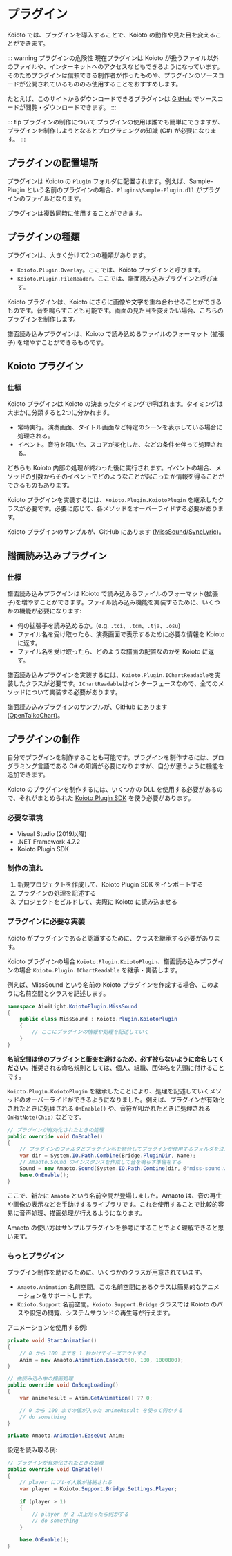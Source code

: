 # プラグイン

Koioto では、プラグインを導入することで、Koioto の動作や見た目を変えることができます。

::: warning プラグインの危険性
現在プラグインは Koioto が扱うファイル以外のファイルや、インターネットへのアクセスなどもできるようになっています。そのためプラグインは信頼できる制作者が作ったものや、プラグインのソースコードが公開されているもののみ使用することをおすすめします。

たとえば、このサイトからダウンロードできるプラグインは [GitHub](https://github.com/Koioto) でソースコードが閲覧・ダウンロードできます。
:::

::: tip プラグインの制作について
プラグインの使用は誰でも簡単にできますが、プラグインを制作しようとなるとプログラミングの知識 (C#) が必要になります。
:::

## プラグインの配置場所

プラグインは Koioto の ``Plugin`` フォルダに配置されます。例えば、Sample-Plugin という名前のプラグインの場合、``Plugins\Sample-Plugin.dll`` がプラグインのファイルとなります。

プラグインは複数同時に使用することができます。

## プラグインの種類

プラグインは、大きく分けて2つの種類があります。

- ``Koioto.Plugin.Overlay``。ここでは、Koioto プラグインと呼びます。
- ``Koioto.Plugin.FileReader``。ここでは、譜面読み込みプラグインと呼びます。

Koioto プラグインは、Koioto にさらに画像や文字を重ね合わせることができるものです。音を鳴らすことも可能です。画面の見た目を変えたい場合、こちらのプラグインを制作します。

譜面読み込みプラグインは、Koioto で読み込めるファイルのフォーマット (拡張子) を増やすことができるものです。

## Koioto プラグイン

### 仕様

Koioto プラグインは Koioto の決まったタイミングで呼ばれます。タイミングは大まかに分類すると2つに分かれます。

- 常時実行。演奏画面、タイトル画面など特定のシーンを表示している場合に処理される。
- イベント。音符を叩いた、スコアが変化した、などの条件を伴って処理される。

どちらも Koioto 内部の処理が終わった後に実行されます。イベントの場合、メソッドの引数からそのイベントでどのようなことが起こったか情報を得ることができるものもあります。

Koioto プラグインを実装するには、``Koioto.Plugin.KoiotoPlugin`` を継承したクラスが必要です。必要に応じて、各メソッドをオーバーライドする必要があります。

Koioto プラグインのサンプルが、GitHub にあります ([MissSound](https://github.com/Koioto/MissSound)/[SyncLyric](https://github.com/Koioto/SyncLyrics))。

## 譜面読み込みプラグイン

### 仕様

譜面読み込みプラグインは Koioto で読み込みるファイルのフォーマット(拡張子)を増やすことができます。ファイル読み込み機能を実装するために、いくつかの機能が必要になります:

- 何の拡張子を読み込めるか。(e.g. ``.tci``、``.tcm``、``.tja``、``.osu``)
- ファイル名を受け取ったら、演奏画面で表示するために必要な情報を Koioto に返す。
- ファイル名を受け取ったら、どのような譜面の配置なのかを Koioto に返す。

譜面読み込みプラグインを実装するには、``Koioto.Plugin.IChartReadable``を実装したクラスが必要です。``IChartReadable``はインターフェースなので、全てのメソッドについて実装する必要があります。

譜面読み込みプラグインのサンプルが、GitHub にあります ([OpenTaikoChart](https://github.com/Koioto/OpenTaikoChart))。

## プラグインの制作

自分でプラグインを制作することも可能です。プラグインを制作するには、プログラミング言語である C# の知識が必要になりますが、自分が思うように機能を追加できます。

Koioto のプラグインを制作するには、いくつかの DLL を使用する必要があるので、それがまとめられた [Koioto Plugin SDK](https://github.com/Koioto/KoiotoPluginSDK) を使う必要があります。

### 必要な環境

- Visual Studio (2019以降)
- .NET Framework 4.7.2
- Koioto Plugin SDK

### 制作の流れ

1. 新規プロジェクトを作成して、Koioto Plugin SDK をインポートする
2. プラグインの処理を記述する
3. プロジェクトをビルドして、実際に Koioto に読み込ませる

### プラグインに必要な実装

Koioto がプラグインであると認識するために、クラスを継承する必要があります。

Koioto プラグインの場合 ``Koioto.Plugin.KoiotoPlugin``、譜面読み込みプラグインの場合 ``Koioto.Plugin.IChartReadable`` を継承・実装します。

例えば、MissSound という名前の Koioto プラグインを作成する場合、このように名前空間とクラスを記述します。

```cs
namespace AioiLight.KoiotoPlugin.MissSound
{
    public class MissSound : Koioto.Plugin.KoiotoPlugin
    {
        // ここにプラグインの情報や処理を記述していく
    }
}
```

**名前空間は他のプラグインと衝突を避けるため、必ず被らないように命名してください**。推奨される命名規則としては、個人、組織、団体名を先頭に付けることです。

``Koioto.Plugin.KoiotoPlugin`` を継承したことにより、処理を記述していくメソッドのオーバーライドができるようになりました。例えば、プラグインが有効化されたときに処理される ``OnEnable()`` や、音符が叩かれたときに処理される ``OnHitNote(Chip)`` などです。

```cs
// プラグインが有効化されたときの処理
public override void OnEnable()
{
    // プラグインのフォルダとプラグイン名を結合してプラグインが使用するフォルダを決定する
    var dir = System.IO.Path.Combine(Bridge.PluginDir, Name);
    // Amaoto.Sound のインスタンスを作成して音を鳴らす準備をする
    Sound = new Amaoto.Sound(System.IO.Path.Combine(dir, @"miss-sound.wav"));
    base.OnEnable();
}
```

ここで、新たに ``Amaoto`` という名前空間が登場しました。Amaoto は、音の再生や画像の表示などを手助けするライブラリです。これを使用することで比較的容易に音声処理、描画処理が行えるようになります。

Amaoto の使い方はサンプルプラグインを参考にすることでよく理解できると思います。

### もっとプラグイン

プラグイン制作を助けるために、いくつかのクラスが用意されています。

- ``Amaoto.Animation`` 名前空間。この名前空間にあるクラスは簡易的なアニメーションをサポートします。
- ``Koioto.Support`` 名前空間。``Koioto.Support.Bridge`` クラスでは Koioto のパスや設定の閲覧、システムサウンドの再生等が行えます。

アニメーションを使用する例:

```cs {4}
private void StartAnimation()
{
    // 0 から 100 までを 1 秒かけてイーズアウトする
    Anim = new Amaoto.Animation.EaseOut(0, 100, 1000000);
}

// 曲読み込み中の描画処理
public override void OnSongLoading()
{
    var animeResult = Anim.GetAnimation() ?? 0;

    // 0 から 100 までの値が入った animeResult を使って何かする
    // do something
}

private Amaoto.Animation.EaseOut Anim;
```

設定を読み取る例:

```cs
// プラグインが有効化されたときの処理
public override void OnEnable()
{
    // player にプレイ人数が格納される
    var player = Koioto.Support.Bridge.Settings.Player;
    
    if (player > 1)
    {
        // player が 2 以上だったら何かする
        // do something
    }

    base.OnEnable();
}
```